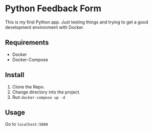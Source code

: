 # Python Feedback Form

This is my first Python app. Just testing things and trying to get a good development environment with Docker.

## Requirements

- Docker
- Docker-Compose

## Install

1. Clone the Repo.
1. Change directory into the project.
1. Run `docker-compose up -d`

## Usage

Go to `localhost:5000`

